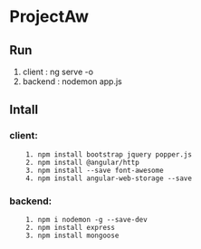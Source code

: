 # ProjectAw
## Run
   1. client : ng serve -o
   2. backend : nodemon app.js
  
## Intall
   ### client:
        1. npm install bootstrap jquery popper.js
        2. npm install @angular/http
        3. npm install --save font-awesome
        4. npm install angular-web-storage --save
   ### backend:
        1. npm i nodemon -g --save-dev
        2. npm install express 
        3. npm install mongoose


